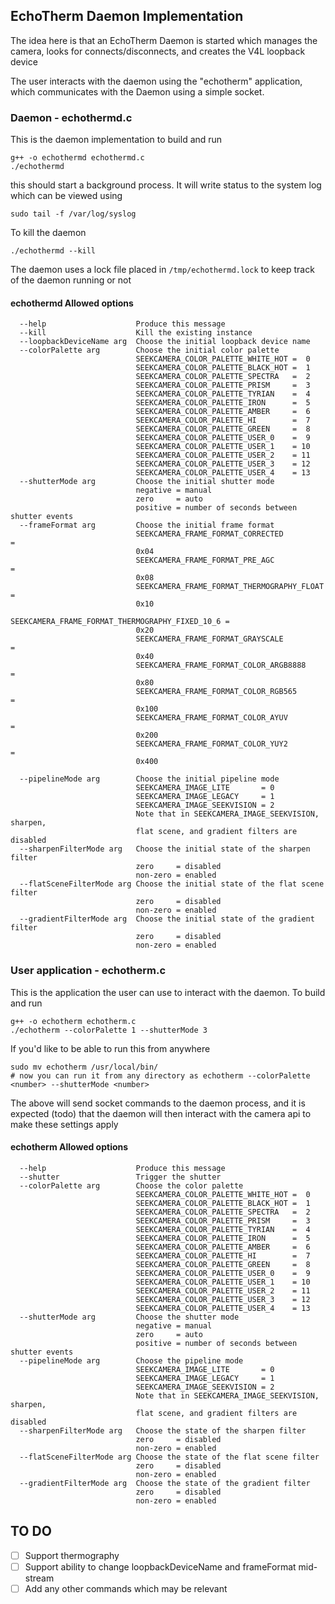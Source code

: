 ## EchoTherm Daemon Implementation

The idea here is that an EchoTherm Daemon is started which manages the camera, looks for connects/disconnects, and creates the V4L loopback device  

The user interacts with the daemon using the "echotherm" application, which communicates with the Daemon using a simple socket.  

### Daemon - echothermd.c
This is the daemon implementation to build and run  
```
g++ -o echothermd echothermd.c
./echothermd
```
this should start a background process. It will write status to the system log which can be viewed using 
```
sudo tail -f /var/log/syslog
```
To kill the daemon
```
./echothermd --kill
```
The daemon uses a lock file placed in `/tmp/echothermd.lock` to keep track of the daemon running or not  

#### echothermd Allowed options
```
  --help                    Produce this message
  --kill                    Kill the existing instance
  --loopbackDeviceName arg  Choose the initial loopback device name
  --colorPalette arg        Choose the initial color palette
                            SEEKCAMERA_COLOR_PALETTE_WHITE_HOT =  0
                            SEEKCAMERA_COLOR_PALETTE_BLACK_HOT =  1
                            SEEKCAMERA_COLOR_PALETTE_SPECTRA   =  2
                            SEEKCAMERA_COLOR_PALETTE_PRISM     =  3
                            SEEKCAMERA_COLOR_PALETTE_TYRIAN    =  4
                            SEEKCAMERA_COLOR_PALETTE_IRON      =  5
                            SEEKCAMERA_COLOR_PALETTE_AMBER     =  6
                            SEEKCAMERA_COLOR_PALETTE_HI        =  7
                            SEEKCAMERA_COLOR_PALETTE_GREEN     =  8
                            SEEKCAMERA_COLOR_PALETTE_USER_0    =  9
                            SEEKCAMERA_COLOR_PALETTE_USER_1    = 10
                            SEEKCAMERA_COLOR_PALETTE_USER_2    = 11
                            SEEKCAMERA_COLOR_PALETTE_USER_3    = 12
                            SEEKCAMERA_COLOR_PALETTE_USER_4    = 13
  --shutterMode arg         Choose the initial shutter mode
                            negative = manual
                            zero     = auto
                            positive = number of seconds between shutter events
  --frameFormat arg         Choose the initial frame format
                            SEEKCAMERA_FRAME_FORMAT_CORRECTED               = 
                            0x04
                            SEEKCAMERA_FRAME_FORMAT_PRE_AGC                 = 
                            0x08
                            SEEKCAMERA_FRAME_FORMAT_THERMOGRAPHY_FLOAT      = 
                            0x10
                            SEEKCAMERA_FRAME_FORMAT_THERMOGRAPHY_FIXED_10_6 = 
                            0x20
                            SEEKCAMERA_FRAME_FORMAT_GRAYSCALE               = 
                            0x40
                            SEEKCAMERA_FRAME_FORMAT_COLOR_ARGB8888          = 
                            0x80
                            SEEKCAMERA_FRAME_FORMAT_COLOR_RGB565            = 
                            0x100
                            SEEKCAMERA_FRAME_FORMAT_COLOR_AYUV              = 
                            0x200
                            SEEKCAMERA_FRAME_FORMAT_COLOR_YUY2              = 
                            0x400
                            
  --pipelineMode arg        Choose the initial pipeline mode
                            SEEKCAMERA_IMAGE_LITE       = 0
                            SEEKCAMERA_IMAGE_LEGACY     = 1
                            SEEKCAMERA_IMAGE_SEEKVISION = 2
                            Note that in SEEKCAMERA_IMAGE_SEEKVISION, sharpen, 
                            flat scene, and gradient filters are disabled
  --sharpenFilterMode arg   Choose the initial state of the sharpen filter
                            zero     = disabled
                            non-zero = enabled
  --flatSceneFilterMode arg Choose the initial state of the flat scene filter
                            zero     = disabled
                            non-zero = enabled
  --gradientFilterMode arg  Choose the initial state of the gradient filter
                            zero     = disabled
                            non-zero = enabled
```


### User application - echotherm.c
This is the application the user can use to interact with the daemon. To build and run
```
g++ -o echotherm echotherm.c
./echotherm --colorPalette 1 --shutterMode 3
```
If you'd like to be able to run this from anywhere
```
sudo mv echotherm /usr/local/bin/
# now you can run it from any directory as echotherm --colorPalette <number> --shutterMode <number>
```

The above will send socket commands to the daemon process, and it is expected (todo) that the daemon will then interact with the camera api to make these settings apply

#### echotherm Allowed options
```
  --help                    Produce this message
  --shutter                 Trigger the shutter
  --colorPalette arg        Choose the color palette
                            SEEKCAMERA_COLOR_PALETTE_WHITE_HOT =  0
                            SEEKCAMERA_COLOR_PALETTE_BLACK_HOT =  1
                            SEEKCAMERA_COLOR_PALETTE_SPECTRA   =  2
                            SEEKCAMERA_COLOR_PALETTE_PRISM     =  3
                            SEEKCAMERA_COLOR_PALETTE_TYRIAN    =  4
                            SEEKCAMERA_COLOR_PALETTE_IRON      =  5
                            SEEKCAMERA_COLOR_PALETTE_AMBER     =  6
                            SEEKCAMERA_COLOR_PALETTE_HI        =  7
                            SEEKCAMERA_COLOR_PALETTE_GREEN     =  8
                            SEEKCAMERA_COLOR_PALETTE_USER_0    =  9
                            SEEKCAMERA_COLOR_PALETTE_USER_1    = 10
                            SEEKCAMERA_COLOR_PALETTE_USER_2    = 11
                            SEEKCAMERA_COLOR_PALETTE_USER_3    = 12
                            SEEKCAMERA_COLOR_PALETTE_USER_4    = 13
  --shutterMode arg         Choose the shutter mode
                            negative = manual
                            zero     = auto
                            positive = number of seconds between shutter events
  --pipelineMode arg        Choose the pipeline mode
                            SEEKCAMERA_IMAGE_LITE       = 0
                            SEEKCAMERA_IMAGE_LEGACY     = 1
                            SEEKCAMERA_IMAGE_SEEKVISION = 2
                            Note that in SEEKCAMERA_IMAGE_SEEKVISION, sharpen, 
                            flat scene, and gradient filters are disabled
  --sharpenFilterMode arg   Choose the state of the sharpen filter
                            zero     = disabled
                            non-zero = enabled
  --flatSceneFilterMode arg Choose the state of the flat scene filter
                            zero     = disabled
                            non-zero = enabled
  --gradientFilterMode arg  Choose the state of the gradient filter
                            zero     = disabled
                            non-zero = enabled
```


## TO DO
- [ ] Support thermography
- [ ] Support ability to change loopbackDeviceName and frameFormat mid-stream
- [ ] Add any other commands which may be relevant
